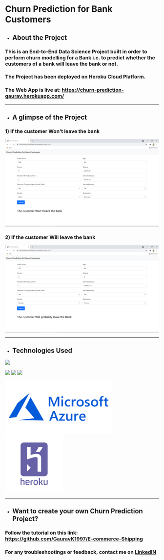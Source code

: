 # Churn Prediction for Bank Customers

* ## About the Project

### This is an End-to-End Data Science Project built in order to perform churn modelling for a Bank i.e. to predict whether the customers of a bank will leave the bank or not.

### The Project has been deployed on Heroku Cloud Platform.
### The Web App is live at: https://churn-prediction-gaurav.herokuapp.com/

---

* ## A glimpse of the Project

### 1) If the customer Won't leave the bank

![Eligible](https://github.com/GauravK1997/Churn-Prediction-for-Bank-Customers/blob/master/images/Churn%20Azure-Won't%20leave.png)

### 2) If the customer Will leave the bank

![Eligible](https://github.com/GauravK1997/Churn-Prediction-for-Bank-Customers/blob/master/images/Churn%20Azure%20-Will%20leave.png)

---

* ## Technologies Used

[<img target="_blank" src="https://forthebadge.com/images/badges/made-with-python.svg">](https://www.python.org/)

[<img target="_blank" src="https://scikit-learn.org/stable/_static/scikit-learn-logo-small.png" width=200>](https://scikit-learn.org/stable/) [<img target="_blank" src="https://flask.palletsprojects.com/en/1.1.x/_images/flask-logo.png" width=170>](https://flask.palletsprojects.com/en/1.1.x/) [<img target="_blank" src="https://number1.co.za/wp-content/uploads/2017/10/gunicorn_logo-300x85.png" width=280>](https://gunicorn.org)

[<img target="_blank" src="https://github.com/GauravK1997/Website-Phishing/blob/master/images/azure.png" width=350>](https://azure.microsoft.com/en-in/)
[<img target="_blank" src="https://github.com/GauravK1997/E-commerce-Shipping/blob/master/images/heroku%20logo.png" width=190>](https://www.heroku.com/)

---

* ## Want to create your own Churn Prediction Project?

### Follow the tutorial on this link: https://github.com/GauravK1997/E-commerce-Shipping

### For any troubleshootings or feedback, contact me on [LinkedIN](https://www.linkedin.com/in/gaurav-kamble-data-science-101/)
